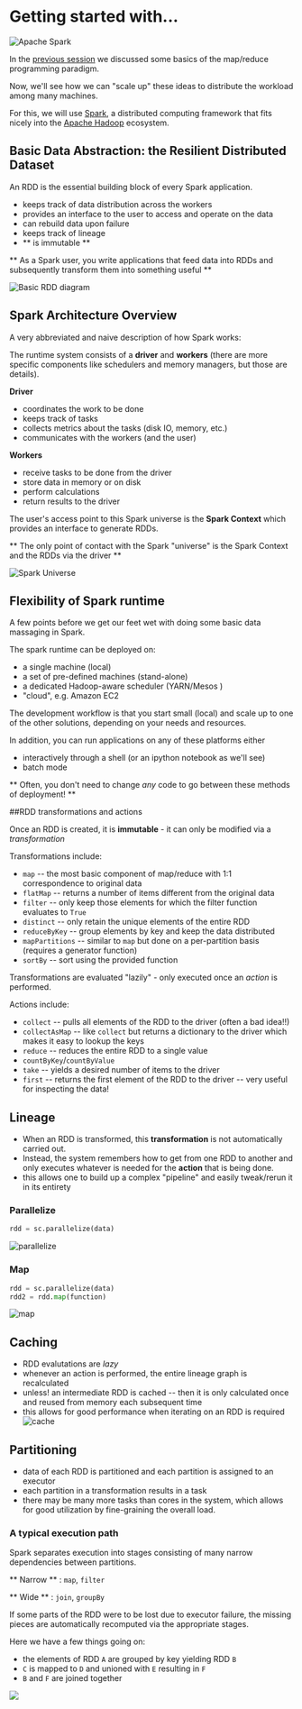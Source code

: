 # Getting started with...

![Apache Spark](http://spark.apache.org/images/spark-logo.png)

In the [previous session](../intro/Spark_workshop_Introduction.ipynb) we discussed some basics of the map/reduce programming paradigm. 

Now, we'll see how we can "scale up" these ideas to distribute the workload among many machines.

For this, we will use [Spark](http://spark.apache.org), a distributed computing framework that fits nicely into 
the [Apache Hadoop](http://hadoop.apache.org) ecosystem.



## Basic Data Abstraction: the Resilient Distributed Dataset

An RDD is the essential building block of every Spark application. 

* keeps track of data distribution across the workers  
* provides an interface to the user to access and operate on the data
* can rebuild data upon failure
* keeps track of lineage 
* ** is immutable **

** As a Spark user, you write applications that feed data into RDDs and subsequently transform them into something useful **



![Basic RDD diagram](https://raw.githubusercontent.com/rokroskar/spark_workshop/master/notebooks/figs/basic_rdd.png)




## Spark Architecture Overview

A very abbreviated and naive description of how Spark works: 

The runtime system consists of a **driver** and **workers** (there are more specific components like schedulers and memory managers, but those are details). 


**Driver**

* coordinates the work to be done  
* keeps track of tasks
* collects metrics about the tasks (disk IO, memory, etc.) 
* communicates with the workers (and the user) 


**Workers**  

* receive tasks to be done from the driver
* store data in memory or on disk
* perform calculations
* return results to the driver

The user's access point to this Spark universe is the **Spark Context** which provides an interface to generate RDDs. 

** The only point of contact with the Spark "universe" is the Spark Context and the RDDs via the driver **



<!-- .slide: data-background="../figs/spark_architecture.svg" data-background-size="contain" -->



![Spark Universe](../figs/spark_universe.png)



## Flexibility of Spark runtime

A few points before we get our feet wet with doing some basic data massaging in Spark. 

The spark runtime can be deployed on: 
* a single machine (local)
* a set of pre-defined machines (stand-alone)
* a dedicated Hadoop-aware scheduler (YARN/Mesos )
* "cloud", e.g. Amazon EC2 

The development workflow is that you start small (local) and scale up to one of the other solutions, depending on your needs and resources. 

In addition, you can run applications on any of these platforms either

* interactively through a shell (or an ipython notebook as we'll see)
* batch mode 

** Often, you don't need to change *any* code to go between these methods of deployment! **



##RDD transformations and actions

Once an RDD is created, it is **immutable** - it can only be modified via a *transformation*


Transformations include: 
* `map` -- the most basic component of map/reduce with 1:1 correspondence to original data
* `flatMap` -- returns a number of items different from the original data
* `filter` -- only keep those elements for which the filter function evaluates to `True`
* `distinct` -- only retain the unique elements of the entire RDD
* `reduceByKey` -- group elements by key and keep the data distributed 
* `mapPartitions` -- similar to `map` but done on a per-partition basis (requires a generator function)
* `sortBy` -- sort using the provided function

Transformations are evaluated "lazily" - only executed once an *action* is performed. 


Actions include: 
* `collect` -- pulls all elements of the RDD to the driver (often a bad idea!!)
* `collectAsMap` -- like `collect` but returns a dictionary to the driver which makes it easy to lookup the keys 
* `reduce` -- reduces the entire RDD to a single value
* `countByKey`/`countByValue`
* `take` -- yields a desired number of items to the driver
* `first` -- returns the first element of the RDD to the driver -- very useful for inspecting the data!



## Lineage

* When an RDD is transformed, this **transformation** is not automatically carried out. 
* Instead, the system remembers how to get from one RDD to another and only executes whatever is needed for the **action** that is being done. 
* this allows one to build up a complex "pipeline" and easily tweak/rerun it in its entirety 


### Parallelize
```python
rdd = sc.parallelize(data)
```
![parallelize](../figs/parallelize.svg)


### Map
```python
rdd = sc.parallelize(data)
rdd2 = rdd.map(function)
```
![map](../figs/map.svg)



## Caching 

* RDD evalutations are *lazy* 
* whenever an action is performed, the entire lineage graph is recalculated
* unless! an intermediate RDD is cached -- then it is only calculated once and reused from memory each subsequent time
* this allows for good performance when iterating on an RDD is required 
![cache](../figs/cache.svg)



## Partitioning

* data of each RDD is partitioned and each partition is assigned to an executor
* each partition in a transformation results in a task
* there may be many more tasks than cores in the system, which allows for good utilization by fine-graining the overall load.



### A typical execution path

Spark separates execution into stages consisting of many narrow dependencies between partitions. 

** Narrow ** : `map`, `filter`

** Wide ** : `join`, `groupBy`


If some parts of the RDD were to be lost due to executor failure, the missing pieces are automatically recomputed via the appropriate stages. 

Here we have a few things going on: 

* the elements of RDD `A` are grouped by key yielding RDD `B`
* `C` is mapped to `D` and unioned with `E` resulting in `F`
* `B` and `F` are joined together

<img src="http://qph.is.quoracdn.net/main-qimg-d2eaaaad37ec65f2b21f6a6cc9f35ae8?convert_to_webp=true">